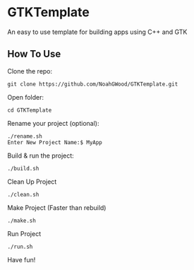 # GTKTemplate
An easy to use template for building apps using C++ and GTK

## How To Use

Clone the repo:

```shell
git clone https://github.com/NoahGWood/GTKTemplate.git
```

Open folder:

```shell
cd GTKTemplate
```

Rename your project (optional):

```shell
./rename.sh
Enter New Project Name:$ MyApp
```

Build & run the project:

```shell
./build.sh
```

Clean Up Project

```shell
./clean.sh
```

Make Project (Faster than rebuild)

```shell
./make.sh
```

Run Project

```
./run.sh
```



Have fun!